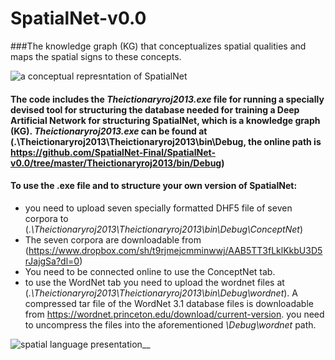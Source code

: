 # SpatialNet-v0.0
###The knowledge graph (KG) that conceptualizes spatial qualities and maps the spatial signs to these concepts. 


![a conceptual represntation of SpatialNet](https://user-images.githubusercontent.com/47088273/58963174-fe2d0a00-87ac-11e9-8b7e-f677bca329a6.jpg)



#### The code includes the _Theictionaryroj2013.exe_ file for running a specially devised tool for structuring the database needed for training a Deep Artificial Network for structuring SpatialNet, which is a knowledge graph (KG). _Theictionaryroj2013.exe_ can be found at (.\Theictionaryroj2013\Theictionaryroj2013\bin\Debug, the online path is  https://github.com/SpatialNet-Final/SpatialNet-v0.0/tree/master/Theictionaryroj2013/bin/Debug)

#### To use the .exe file and to structure  your own version of SpatialNet:
- you need to upload  seven specially formatted DHF5 file of seven corpora to  (_.\Theictionaryroj2013\Theictionaryroj2013\bin\Debug\ConceptNet_)
- The seven corpora are downloadable from (https://www.dropbox.com/sh/t9rjmejcmminwwj/AAB5TT3fLklKkbU3D5rJajgSa?dl=0)
- You need to be connected online to use the ConceptNet tab.
- to use the WordNet tab you need to upload the wordnet files at (_.\Theictionaryroj2013\Theictionaryroj2013\bin\Debug\wordnet_). A compressed tar file of the WordNet 3.1 database files is downloadable from https://wordnet.princeton.edu/download/current-version. you need to uncompress the files into the aforementioned _\Debug\wordnet_ path.  


![spatial language presentation__](https://user-images.githubusercontent.com/47088273/53517776-1f100000-3ad8-11e9-86a5-d8c08fe48140.gif)
